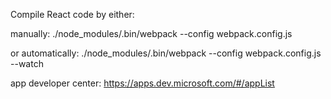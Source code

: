 Compile React code by either:

manually:
./node_modules/.bin/webpack --config webpack.config.js

or automatically:
./node_modules/.bin/webpack --config webpack.config.js --watch

app developer center: https://apps.dev.microsoft.com/#/appList
